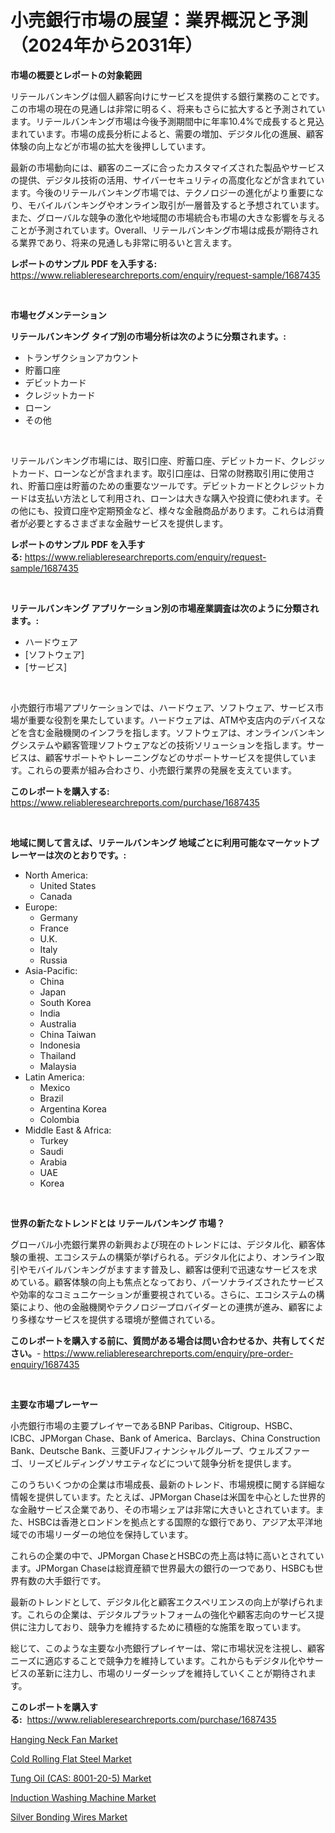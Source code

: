 <p><h1>小売銀行市場の展望：業界概況と予測（2024年から2031年）</h1></p><p><strong>市場の概要とレポートの対象範囲</strong></p>
<p><p>リテールバンキングは個人顧客向けにサービスを提供する銀行業務のことです。この市場の現在の見通しは非常に明るく、将来もさらに拡大すると予測されています。リテールバンキング市場は今後予測期間中に年率10.4%で成長すると見込まれています。市場の成長分析によると、需要の増加、デジタル化の進展、顧客体験の向上などが市場の拡大を後押ししています。</p><p>最新の市場動向には、顧客のニーズに合ったカスタマイズされた製品やサービスの提供、デジタル技術の活用、サイバーセキュリティの高度化などが含まれています。今後のリテールバンキング市場では、テクノロジーの進化がより重要になり、モバイルバンキングやオンライン取引が一層普及すると予想されています。また、グローバルな競争の激化や地域間の市場統合も市場の大きな影響を与えることが予測されています。Overall、リテールバンキング市場は成長が期待される業界であり、将来の見通しも非常に明るいと言えます。</p></p>
<p><strong>レポートのサンプル PDF を入手する:</strong> <a href="https://www.reliableresearchreports.com/enquiry/request-sample/1687435">https://www.reliableresearchreports.com/enquiry/request-sample/1687435</a></p>
<p>&nbsp;</p>
<p><strong>市場セグメンテーション</strong></p>
<p><strong>リテールバンキング タイプ別の市場分析は次のように分類されます。:</strong></p>
<p><ul><li>トランザクションアカウント</li><li>貯蓄口座</li><li>デビットカード</li><li>クレジットカード</li><li>ローン</li><li>その他</li></ul></p>
<p>&nbsp;</p>
<p><p>リテールバンキング市場には、取引口座、貯蓄口座、デビットカード、クレジットカード、ローンなどが含まれます。取引口座は、日常の財務取引用に使用され、貯蓄口座は貯蓄のための重要なツールです。デビットカードとクレジットカードは支払い方法として利用され、ローンは大きな購入や投資に使われます。その他にも、投資口座や定期預金など、様々な金融商品があります。これらは消費者が必要とするさまざまな金融サービスを提供します。</p></p>
<p><strong>レポートのサンプル PDF を入手する:</strong>&nbsp;<a href="https://www.reliableresearchreports.com/enquiry/request-sample/1687435">https://www.reliableresearchreports.com/enquiry/request-sample/1687435</a></p>
<p>&nbsp;</p>
<p><strong> リテールバンキング アプリケーション別の市場産業調査は次のように分類されます。:</strong></p>
<p><ul><li>ハードウェア</li><li>[ソフトウェア]</li><li>[サービス]</li></ul></p>
<p>&nbsp;</p>
<p><p>小売銀行市場アプリケーションでは、ハードウェア、ソフトウェア、サービス市場が重要な役割を果たしています。ハードウェアは、ATMや支店内のデバイスなどを含む金融機関のインフラを指します。ソフトウェアは、オンラインバンキングシステムや顧客管理ソフトウェアなどの技術ソリューションを指します。サービスは、顧客サポートやトレーニングなどのサポートサービスを提供しています。これらの要素が組み合わさり、小売銀行業界の発展を支えています。</p></p>
<p><strong>このレポートを購入する:</strong>&nbsp; <a href="https://www.reliableresearchreports.com/purchase/1687435">https://www.reliableresearchreports.com/purchase/1687435</a></p>
<p>&nbsp;</p>
<p><strong>地域に関して言えば、リテールバンキング 地域ごとに利用可能なマーケットプレーヤーは次のとおりです。:</strong></p>
<p><ul>
    <li>
        North America:
        <ul>
            <li>United States</li>
            <li>Canada</li>
        </ul>
    </li>
    <li>
        Europe:
        <ul>
            <li>Germany</li>
            <li>France</li>
            <li>U.K.</li>
            <li>Italy</li>
            <li>Russia</li>
        </ul>
    </li>
    <li>
        Asia-Pacific:
        <ul>
            <li>China</li>
            <li>Japan</li>
            <li>South Korea</li>
            <li>India</li>
            <li>Australia</li>
            <li>China Taiwan</li>
            <li>Indonesia</li>
            <li>Thailand</li>
            <li>Malaysia</li>
        </ul>
    </li>
    <li>
        Latin America:
        <ul>
            <li>Mexico</li>
            <li>Brazil</li>
            <li>Argentina Korea</li>
            <li>Colombia</li>
        </ul>
    </li>
    <li>
        Middle East & Africa:
        <ul>
            <li>Turkey</li>
            <li>Saudi</li>
            <li>Arabia</li>
            <li>UAE</li>
            <li>Korea</li>
        </ul>
    </li>
    </ul></p>
<p>&nbsp;</p>
<p><strong>世界の新たなトレンドとは リテールバンキング 市場？</strong></p>
<p><p>グローバル小売銀行業界の新興および現在のトレンドには、デジタル化、顧客体験の重視、エコシステムの構築が挙げられる。デジタル化により、オンライン取引やモバイルバンキングがますます普及し、顧客は便利で迅速なサービスを求めている。顧客体験の向上も焦点となっており、パーソナライズされたサービスや効率的なコミュニケーションが重要視されている。さらに、エコシステムの構築により、他の金融機関やテクノロジープロバイダーとの連携が進み、顧客により多様なサービスを提供する環境が整備されている。</p></p>
<p><strong>このレポートを購入する前に、質問がある場合は問い合わせるか、共有してください。</strong>- <a href="https://www.reliableresearchreports.com/enquiry/pre-order-enquiry/1687435">https://www.reliableresearchreports.com/enquiry/pre-order-enquiry/1687435</a></p>
<p>&nbsp;</p>
<p><strong>主要な市場プレーヤー</strong></p>
<p><p>小売銀行市場の主要プレイヤーであるBNP Paribas、Citigroup、HSBC、ICBC、JPMorgan Chase、Bank of America、Barclays、China Construction Bank、Deutsche Bank、三菱UFJフィナンシャルグループ、ウェルズファーゴ、リーズビルディングソサエティなどについて競争分析を提供します。</p><p>このうちいくつかの企業は市場成長、最新のトレンド、市場規模に関する詳細な情報を提供しています。たとえば、JPMorgan Chaseは米国を中心とした世界的な金融サービス企業であり、その市場シェアは非常に大きいとされています。また、HSBCは香港とロンドンを拠点とする国際的な銀行であり、アジア太平洋地域での市場リーダーの地位を保持しています。</p><p>これらの企業の中で、JPMorgan ChaseとHSBCの売上高は特に高いとされています。JPMorgan Chaseは総資産額で世界最大の銀行の一つであり、HSBCも世界有数の大手銀行です。</p><p>最新のトレンドとして、デジタル化と顧客エクスペリエンスの向上が挙げられます。これらの企業は、デジタルプラットフォームの強化や顧客志向のサービス提供に注力しており、競争力を維持するために積極的な施策を取っています。</p><p>総じて、このような主要な小売銀行プレイヤーは、常に市場状況を注視し、顧客ニーズに適応することで競争力を維持しています。これからもデジタル化やサービスの革新に注力し、市場のリーダーシップを維持していくことが期待されます。</p></p>
<p><strong>このレポートを購入する:</strong>&nbsp;&nbsp;<a href="https://www.reliableresearchreports.com/purchase/1687435">https://www.reliableresearchreports.com/purchase/1687435</a></p>
<p><p><a href="https://view.publitas.com/reportprime-1/hanging-neck-fan-market-size-growth-and-forecast-from-2024-2031/">Hanging Neck Fan Market</a></p><p><a href="https://spotless-saver-8fd.notion.site/Cold-Rolling-Flat-Steel-Market-Size-Share-Trends-Analysis-Report-By-Material-By-Type-By-End-use-d98a672c546247aa8001ed670f0bba38">Cold Rolling Flat Steel Market</a></p><p><a href="https://cautious-neon-760.notion.site/Tung-Oil-CAS-8001-20-5-Market-Offers-Provide-Insightful-Data-for-the-Time-Period-from-2024-to-203-ad1589f590d54facbe973a321f6534ed">Tung Oil (CAS: 8001-20-5) Market</a></p><p><a href="https://view.publitas.com/reportprime-1/decoding-the-induction-washing-machine-market-a-deep-dive-into-the-latest-market-trends-market-segmentation-and-competitive-analysis/">Induction Washing Machine Market</a></p><p><a href="https://frill-swim-3cd.notion.site/Silver-Bonding-Wires-Market-Growth-Market-Trends-COVID-19-Impact-and-Forecasts-for-period-from-20-146bbe1b61b14fccaac210f8ca16efc2">Silver Bonding Wires Market</a></p></p>